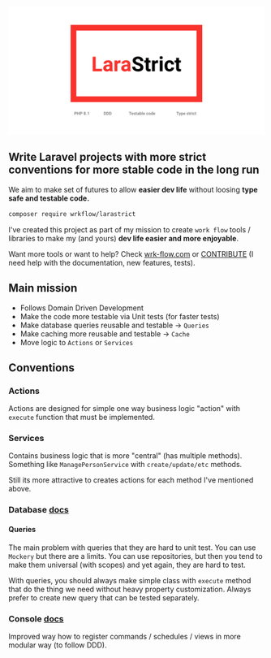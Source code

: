 ![](.github/banner.png)

## Write Laravel projects with more strict conventions for more stable code in the long run

We aim to make set of futures to allow **easier dev life** without loosing **type safe and testable code.**

```bash
composer require wrkflow/larastrict
```

I've created this project as part of my mission to create `work flow` tools / libraries to make my (and yours) **dev life easier and more enjoyable**. 

Want more tools or want to help? Check [wrk-flow.com](https://wrk-flow.com) or [CONTRIBUTE](CONTRIBUTION.md) (I need help with the documentation, new features, tests).

## Main mission

- Follows Domain Driven Development
- Make the code more testable via Unit tests (for faster tests)
- Make database queries reusable and testable -> `Queries`
- Make caching more reusable and testable -> `Cache`
- Move logic to `Actions` or `Services`

## Conventions

### Actions

Actions are designed for simple one way business logic "action" with `execute` function that must be implemented.

### Services

Contains business logic that is more "central" (has multiple methods). Something like `ManagePersonService` with `create/update/etc` methods.

Still its more attractive to creates actions for each method I've mentioned above.

### Database [docs](./src/Database/README.md)

#### Queries

The main problem with queries that they are hard to unit test. You can use `Mockery` but there are a limits. You can use
repositories, but then you tend to make them universal (with scopes) and yet again, they are hard to test.

With queries, you should always make simple class with `execute` method that do the thing we need without heavy property
customization. Always prefer to create new query that can be tested separately. 

### Console [docs](./src/Console/README.md)

Improved way how to register commands / schedules / views in more modular way (to follow DDD).
